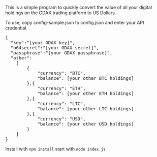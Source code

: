 This is a simple program to quickly convert the value of all your digital
holdings on the GDAX trading platform to US Dollars.

To use, copy config-sample.json to config.json and enter your API credential.

<pre>
{
  "key":"[your GDAX key]",
  "b64secret":"[your GDAX secret]",
  "passphrase":"[your GDAX passphrase]",
  "other":
    [
        {
            "currency": "BTC",
            "balance": [your other BTC holdings]
        },{
            "currency": "ETH",
            "balance": [your other ETH holdings]
        },{
            "currency": "LTC",
            "balance": [your other LTC holdings]
        },{
            "currency": "USD",
            "balance": [your other USD holdings]
        }
    ]
}
</pre>

Install with `npm install` start with `node index.js`
